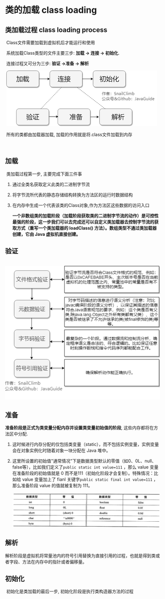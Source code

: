 # 类的加载 class loading

## 类加载过程 class loading process

​	Class文件需要加载到虚拟机后才能运行和使用

​	系统加载Class类型的文件主要三步: __加载 -> 连接 -> 初始化__. 

​	连接过程又可分为三步: __验证 ->准备 -> 解析__

​	![image text](<https://github.com/SecretsCC/Java-Algorithm/blob/master/knowledge%20point/images/class%20loading.png>)

​	所有的类都由加载器加载, 加载的作用就是将.class文件加载到内存

​	

## 加载

​	类加载过程第一步, 主要完成下面三件事

  1. 通过全类名获取定义此类的二进制字节流

  2. 将字节流所代表的静态存储结构转换为方法区的运行时数据结构

  3. 在内存中生成一个代表该类的Class对象,作为方法区这些数据的访问入口

     **一个非数组类的加载阶段（加载阶段获取类的二进制字节流的动作）是可控性最强的阶段，这一步我们可以去完成还可以自定义类加载器去控制字节流的获取方式（重写一个类加载器的 loadClass() 方法）。数组类型不通过类加载器创建，它由 Java 虚拟机直接创建。**

## 验证

​	![image text](<https://github.com/SecretsCC/Java-Algorithm/blob/master/knowledge%20point/images/verification.png>)



## 准备

​	__准备阶段是正式为类变量分配内存并设置类变量初始值的阶段__, 这些内存都将在方法区中分配.

1. 这时候进行内存分配的仅包括类变量（static），而不包括实例变量，实例变量会在对象实例化时随着对象一块分配在 Java 堆中。

2. 这里所设置的初始值"通常情况"下是数据类型默认的零值（如0、0L、null、false等），比如我们定义了`public static int value=111` ，那么 value 变量在准备阶段的初始值就是 0 而不是111（初始化阶段才会复制）。特殊情况：比如给 value 变量加上了 fianl 关键字`public static final int value=111` ，那么准备阶段 value 的值就被复制为 111。

   ![image text](<https://github.com/SecretsCC/Java-Algorithm/blob/master/knowledge%20point/images/initial%20value.png>)

## 解析

​	解析阶段是虚拟机将常量池内的符号引用替换为直接引用的过程，也就是得到类或者字段、方法在内存中的指针或者偏移量。

## 初始化

​	初始化是类加载的最后一步, 初始化阶段是执行类构造器方法的过程



​	